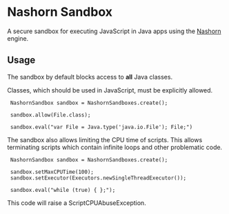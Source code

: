 # Nashorn Sandbox

A secure sandbox for executing JavaScript in Java apps using the [Nashorn](https://docs.oracle.com/javase/8/docs/technotes/guides/scripting/nashorn/) engine.

## Usage

The sandbox by default blocks access to **all** Java classes.

Classes, which should be used in JavaScript, must be explicitly allowed.

     NashornSandbox sandbox = NashornSandboxes.create();
     
     sandbox.allow(File.class);
     
     sandbox.eval("var File = Java.type('java.io.File'); File;")

The sandbox also allows limiting the CPU time of scripts. This allows terminating scripts which contain infinite loops and other problematic code.

     NashornSandbox sandbox = NashornSandboxes.create();
     
     sandbox.setMaxCPUTime(100);
     sandbox.setExecutor(Executors.newSingleThreadExecutor());
     
     sandbox.eval("while (true) { };");

This code will raise a ScriptCPUAbuseException.

